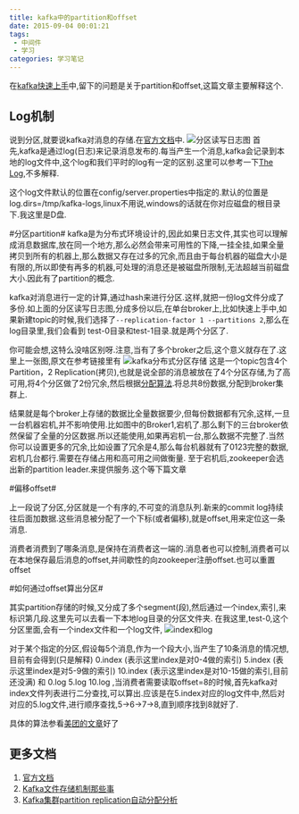 ```yaml
---
title: kafka中的partition和offset
date: 2015-09-04 00:01:21
tags:
 - 中间件
 - 学习
categories: 学习笔记
---
```


在[kafka快速上手](http://leaver.me/2015/09/03/kafka%E5%BF%AB%E9%80%9F%E4%B8%8A%E6%89%8B/)中,留下的问题是关于partition和offset,这篇文章主要解释这个.
## Log机制 ##
说到分区,就要说kafka对消息的存储.在[官方文档](http://kafka.apache.org/documentation.html#replication)中.
![分区读写日志图](/images/kafka_partition_log.jpg)
首先,kafka是通过log(日志)来记录消息发布的.每当产生一个消息,kafka会记录到本地的log文件中,这个log和我们平时的log有一定的区别.这里可以参考一下[The Log](http://www.cnblogs.com/foreach-break/p/notes_about_distributed_system_and_The_log.html),不多解释.

这个log文件默认的位置在config/server.properties中指定的.默认的位置是log.dirs=/tmp/kafka-logs,linux不用说,windows的话就在你对应磁盘的根目录下.我这里是D盘.

#分区partition#
kafka是为分布式环境设计的,因此如果日志文件,其实也可以理解成消息数据库,放在同一个地方,那么必然会带来可用性的下降,一挂全挂,如果全量拷贝到所有的机器上,那么数据又存在过多的冗余,而且由于每台机器的磁盘大小是有限的,所以即使有再多的机器,可处理的消息还是被磁盘所限制,无法超越当前磁盘大小.因此有了partition的概念.

kafka对消息进行一定的计算,通过hash来进行分区.这样,就把一份log文件分成了多份.如上面的分区读写日志图,分成多份以后,在单台broker上,比如快速上手中,如果新建topic的时候,我们选择了`--replication-factor 1 --partitions 2`,那么在log目录里,我们会看到
test-0目录和test-1目录.就是两个分区了.

你可能会想,这特么没啥区别呀.注意,当有了多个broker之后,这个意义就存在了.这里上一张图,原文在参考链接里有
![kafka分布式分区存储](/images/kafka_partition_storage.jpg)
这是一个topic包含4个Partition，2 Replication(拷贝),也就是说全部的消息被放在了4个分区存储,为了高可用,将4个分区做了2份冗余,然后根据[分配算法](http://blog.csdn.net/lizhitao/article/details/41778193).将总共8份数据,分配到broker集群上.

结果就是每个broker上存储的数据比全量数据要少,但每份数据都有冗余,这样,一旦一台机器宕机,并不影响使用.比如图中的Broker1,宕机了.那么剩下的三台broker依然保留了全量的分区数据.所以还能使用,如果再宕机一台,那么数据不完整了.当然你可以设置更多的冗余,比如设置了冗余是4,那么每台机器就有了0123完整的数据,宕机几台都行.需要在存储占用和高可用之间做衡量.
至于宕机后,zookeeper会选出新的partition leader.来提供服务.这个等下篇文章


#偏移offset#

上一段说了分区,分区就是一个有序的,不可变的消息队列.新来的commit log持续往后面加数据.这些消息被分配了一个下标(或者偏移),就是offset,用来定位这一条消息.

消费者消费到了哪条消息,是保持在消费者这一端的.消息者也可以控制,消费者可以在本地保存最后消息的offset,并间歇性的向zookeeper注册offset.也可以重置offset

#如何通过offset算出分区#

其实partition存储的时候,又分成了多个segment(段),然后通过一个index,索引,来标识第几段.这里先可以去看一下本地log目录的分区文件夹.
在我这里,test-0,这个分区里面,会有一个index文件和一个log文件,
![index和log](/images/kafka_index_log.jpg)

对于某个指定的分区,假设每5个消息,作为一个段大小,当产生了10条消息的情况想,目前有会得到(只是解释)
0.index (表示这里index是对0-4做的索引)
5.index (表示这里index是对5-9做的索引)
10.index (表示这里index是对10-15做的索引,目前还没满)
和
0.log
5.log
10.log
,当消费者需要读取offset=8的时候,首先kafka对index文件列表进行二分查找,可以算出.应该是在5.index对应的log文件中,然后对对应的5.log文件,进行顺序查找,5->6->7->8,直到顺序找到8就好了.

具体的算法参看[美团的文章](http://tech.meituan.com/kafka-fs-design-theory.html)好了

## 更多文档 ##
1. [官方文档](http://kafka.apache.org/documentation.html)
2. [Kafka文件存储机制那些事](http://tech.meituan.com/kafka-fs-design-theory.html)
3. [Kafka集群partition replication自动分配分析](http://blog.csdn.net/lizhitao/article/details/41778193)



